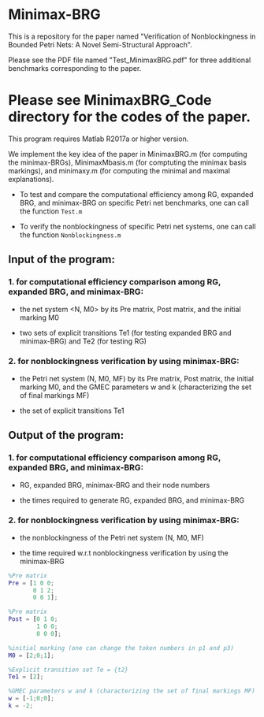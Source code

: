 # Minimax-BRG

This is a repository for the paper named "Verification of Nonblockingness in Bounded Petri Nets: A Novel Semi-Structural Approach".

Please see the PDF file named "Test_MinimaxBRG.pdf" for three additional benchmarks corresponding to the paper.

# Please see MinimaxBRG_Code directory for the codes of the paper.

This program requires Matlab R2017a or higher version.

We implement the key idea of the paper in MinimaxBRG.m (for computing the minimax-BRGs), MinimaxMbasis.m (for comptuting the minimax basis markings), and minimaxy.m (for computing the minimal and maximal explanations).

* To test and compare the computational efficiency among RG, expanded BRG, and minimax-BRG on specific Petri net benchmarks, one can call the function ``Test.m``

* To verify the nonblockingness of specific Petri net systems, one can call the function ``Nonblockingness.m``

## Input of the program:

### 1. for computational efficiency comparison among RG, expanded BRG, and minimax-BRG:

* the net system <N, M0> by its Pre matrix, Post matrix, and the initial marking M0

* two sets of explicit transitions Te1 (for testing expanded BRG and minimax-BRG) and Te2 (for testing RG)


### 2. for nonblockingness verification by using minimax-BRG:

* the Petri net system (N, M0, MF) by its Pre matrix, Post matrix, the initial marking M0, and the GMEC parameters w and k (characterizing the set of final markings MF)

* the set of explicit transitions Te1

## Output of the program:

### 1. for computational efficiency comparison among RG, expanded BRG, and minimax-BRG:

* RG, expanded BRG, minimax-BRG and their node numbers

* the times required to generate RG, expanded BRG, and minimax-BRG

### 2. for nonblockingness verification by using minimax-BRG:

* the nonblockingness of the Petri net system (N, M0, MF)

* the time required w.r.t nonblockingness verification by using the minimax-BRG


```MATLAB
%Pre matrix
Pre = [1 0 0;
       0 1 2;
       0 0 1];

%Pre matrix
Post = [0 1 0;
        1 0 0;
        0 0 0];

%initial marking (one can change the token numbers in p1 and p3)
M0 = [2;0;1];

%Explicit transition set Te = {t2}
Te1 = [2];

%GMEC parameters w and k (characterizing the set of final markings MF)
w = [-1;0;0];
k = -2;
```

